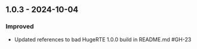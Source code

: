 ## 1.0.3 - 2024-10-04

### Improved
- Updated references to bad HugeRTE 1.0.0 build in README.md #GH-23
